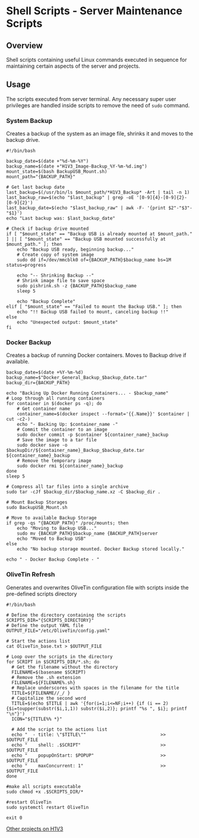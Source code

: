 # Shell Scripts - Server Maintenance Scripts

## Overview

Shell scripts containing useful Linux commands executed in sequence for maintaining certain aspects of the server and projects.

## Usage

The scripts executed from server terminal. Any necessary super user privileges are handled inside scripts to remove the need of `sudo` command.

### System Backup

Creates a backup of the system as an image file, shrinks it and moves to the backup drive.

```shell
#!/bin/bash

backup_date=$(date +"%d-%m-%Y")
backup_name=$(date +"H1V3_Image-Backup_%Y-%m-%d.img")
mount_state=$(bash BackupUSB_Mount.sh)
mount_path="{BACKUP_PATH}"

# Get last backup date
last_backup=$(/usr/bin/ls $mount_path/*H1V3_Backup* -Art | tail -n 1)
last_backup_raw=$(echo "$last_backup" | grep -oE '[0-9]{4}-[0-9]{2}-[0-9]{2}')
last_backup_date=$(echo "$last_backup_raw" | awk -F- '{print $2"-"$3"-"$1}')
echo "Last backup was: $last_backup_date"

# Check if backup drive mounted
if [ "$mount_state" == "Backup USB is already mounted at $mount_path." ] || [ "$mount_state" == "Backup USB mounted successfully at $mount_path." ]; then
    echo "Backup USB ready, beginning backup..."
    # Create copy of system image
    sudo dd if=/dev/mmcblk0 of={BACKUP_PATH}$backup_name bs=1M status=progress
    
    echo "-- Shrinking Backup --"
    # Shrink image file to save space
    sudo pishrink.sh -z {BACKUP_PATH}$backup_name
    sleep 5
    
    echo "Backup Complete"
elif [ "$mount_state" == "Failed to mount the Backup USB." ]; then
    echo "!! Backup USB failed to mount, canceling backup !!"
else
    echo "Unexpected output: $mount_state"
fi
```

### Docker Backup

Creates a backup of  running Docker containers. Moves to Backup drive if available.

```shell
backup_date=$(date +%Y-%m-%d)
backup_name=$"Docker_General_Backup_$backup_date.tar"
backup_dir={BACKUP_PATH}

echo "Backing Up Docker Running Containers... - $backup_name"
# Loop through all running containers
for container in $(docker ps -q); do
    # Get container name
    container_name=$(docker inspect --format='{{.Name}}' $container | cut -c2-)
    echo "- Backing Up: $container_name -"
    # Commit the container to an image
    sudo docker commit -p $container ${container_name}_backup
    # Save the image to a tar file
    sudo docker save -o $backupDir/${container_name}_Backup_$backup_date.tar ${container_name}_backup
    # Remove the temporary image
    sudo docker rmi ${container_name}_backup
done
sleep 5

# Compress all tar files into a single archive
sudo tar -cJf $backup_dir/$backup_name.xz -C $backup_dir .

# Mount Backup Storages
sudo BackupUSB_Mount.sh

# Move to available Backup Storage
if grep -qs "{BACKUP_PATH}" /proc/mounts; then
    echo "Moving to Backup USB..."
    sudo mv {BACKUP_PATH}$backup_name {BACKUP_PATH}server
    echo "Moved to Backup USB"
else
    echo "No backup storage mounted. Docker Backup stored locally."

echo " - Docker Backup Complete - "
```

### OliveTin Refresh

Generates and overwrites OliveTin configuration file with scripts inside the pre-defined scripts directory

```shell
#!/bin/bash

# Define the directory containing the scripts
SCRIPTS_DIR="{SCRIPTS_DIRECTORY}"
# Define the output YAML file
OUTPUT_FILE="/etc/OliveTin/config.yaml"

# Start the actions list
cat OliveTin_base.txt > $OUTPUT_FILE

# Loop over the scripts in the directory
for SCRIPT in $SCRIPTS_DIR/*.sh; do
  # Get the filename without the directory
  FILENAME=$(basename $SCRIPT)
  # Remove the .sh extension
  FILENAME=${FILENAME%.sh}
  # Replace underscores with spaces in the filename for the title
  TITLE=${FILENAME//_/ }
  # Capitalize the second word
  TITLE=$(echo $TITLE | awk '{for(i=1;i<=NF;i++) {if (i == 2) {$i=toupper(substr($i,1,1)) substr($i,2)}; printf "%s ", $i}; printf "\n"}')
  ICON="${TITLE%% *}"

  # Add the script to the actions list
  echo "  - title: \"$TITLE\""                            >> $OUTPUT_FILE
  echo "    shell: .$SCRIPT"                              >> $OUTPUT_FILE
  echo "    popupOnStart: $POPUP"                         >> $OUTPUT_FILE
  echo "    maxConcurrent: 1"                             >> $OUTPUT_FILE
done

#make all scripts executable
sudo chmod +x .$SCRIPTS_DIR/*

#restart OliveTin
sudo systemctl restart OliveTin

exit 0
```

[Other projects on H1V3](../README.md)

